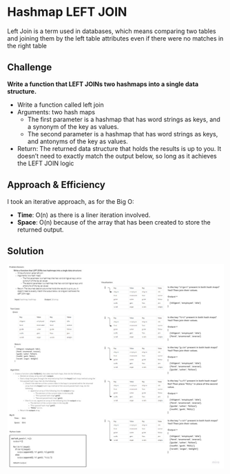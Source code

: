 # Hashmap LEFT JOIN
<!-- Short summary or background information -->
Left Join is a term used in databases, which means comparing two tables and joining them by the left table attributes 
even if there were no matches in the right table

## Challenge
<!-- Description of the challenge -->
**Write a function that LEFT JOINs two hashmaps into a single data structure.**

- Write a function called left join
- Arguments: two hash maps
  - The first parameter is a hashmap that has word strings as keys, and a synonym of the key as values.
  - The second parameter is a hashmap that has word strings as keys, and antonyms of the key as values.
- Return: The returned data structure that holds the results is up to you. It doesn’t need to exactly match the output below, so long as it achieves the LEFT JOIN logic

## Approach & Efficiency
<!-- What approach did you take? Why? What is the Big O space/time for this approach? -->
I took an iterative approach, as for the Big O:
- **Time**: O(n) as there is a liner iteration involved.
- **Space**: O(n) because of the array that has been created to store the returned output.

## Solution
<!-- Embedded whiteboard image -->
![Whiteboard pic](./assets/hashmap-left-join.jpg)
